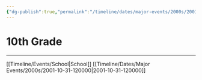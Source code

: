 ```yaml
---
{"dg-publish":true,"permalink":"/timeline/dates/major-events/2000s/2001-08-27-080000/","dgHomeLink":true,"dgPassFrontmatter":false}
---
```


# 10th Grade

---

[[Timeline/Events/School|School]]
[[Timeline/Dates/Major Events/2000s/2001-10-31-120000|2001-10-31-120000]]
